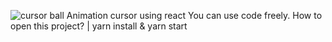 ![cursor ball](https://github.com/akmweb/cursor_ball/assets/150655160/ac815ffd-e29f-413f-9468-6911562fd80a)
Animation cursor using react 
You can use code freely.
How to open this project?
|
yarn install
&
yarn start

